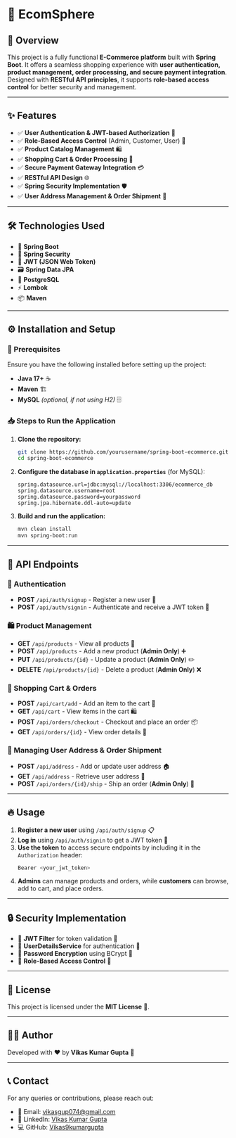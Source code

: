 # 🌟 EcomSphere

## 🚀 Overview
This project is a fully functional **E-Commerce platform** built with **Spring Boot**. It offers a seamless shopping experience with **user authentication, product management, order processing, and secure payment integration**. Designed with **RESTful API principles**, it supports **role-based access control** for better security and management.

---

## ✨ Features
- ✅ **User Authentication & JWT-based Authorization** 🔐  
- ✅ **Role-Based Access Control** (Admin, Customer, User) 🛂  
- ✅ **Product Catalog Management** 🛍️  
- ✅ **Shopping Cart & Order Processing** 🛒  
- ✅ **Secure Payment Gateway Integration** 💳  
- ✅ **RESTful API Design** 🌐  
- ✅ **Spring Security Implementation** 🛡️  
- ✅ **User Address Management & Order Shipment** 🚚  

---

## 🛠 Technologies Used
- 🚀 **Spring Boot**  
- 🔐 **Spring Security**  
- 🔑 **JWT (JSON Web Token)**  
- 🗃️ **Spring Data JPA**  
- 🐬 **PostgreSQL** 
- ⚡ **Lombok**  
- 📦 **Maven**  

---

## ⚙️ Installation and Setup

### 📌 Prerequisites
Ensure you have the following installed before setting up the project:
- **Java 17+** ☕
- **Maven** 🏗️
- **MySQL** *(optional, if not using H2)* 🗄️

### 📥 Steps to Run the Application
1. **Clone the repository:**
   ```sh
   git clone https://github.com/yourusername/spring-boot-ecommerce.git
   cd spring-boot-ecommerce
   ```
2. **Configure the database in `application.properties`** (for MySQL):
   ```properties
   spring.datasource.url=jdbc:mysql://localhost:3306/ecommerce_db
   spring.datasource.username=root
   spring.datasource.password=yourpassword
   spring.jpa.hibernate.ddl-auto=update
   ```
3. **Build and run the application:**
   ```sh
   mvn clean install
   mvn spring-boot:run
   ```

---

## 📁 API Endpoints

### 🔐 Authentication
- **POST** `/api/auth/signup` - Register a new user 📝
- **POST** `/api/auth/signin` - Authenticate and receive a JWT token 🔑

### 🛍️ Product Management
- **GET** `/api/products` - View all products 📜
- **POST** `/api/products` - Add a new product (**Admin Only**) ➕
- **PUT** `/api/products/{id}` - Update a product (**Admin Only**) ✏️
- **DELETE** `/api/products/{id}` - Delete a product (**Admin Only**) ❌

### 🛒 Shopping Cart & Orders
- **POST** `/api/cart/add` - Add an item to the cart 🛒
- **GET** `/api/cart` - View items in the cart 🛍️
- **POST** `/api/orders/checkout` - Checkout and place an order 📦
- **GET** `/api/orders/{id}` - View order details 📝

### 📍 Managing User Address & Order Shipment
- **POST** `/api/address` - Add or update user address 🏠
- **GET** `/api/address` - Retrieve user address 📍
- **POST** `/api/orders/{id}/ship` - Ship an order (**Admin Only**) 🚚

---

## 🔥 Usage
1. **Register a new user** using `/api/auth/signup` 📋
2. **Log in** using `/api/auth/signin` to get a JWT token 🔑
3. **Use the token** to access secure endpoints by including it in the `Authorization` header:
   ```sh
   Bearer <your_jwt_token>
   ```
4. **Admins** can manage products and orders, while **customers** can browse, add to cart, and place orders.

---

## 🔒 Security Implementation
- 🔹 **JWT Filter** for token validation 🔐  
- 🔹 **UserDetailsService** for authentication 👤  
- 🔹 **Password Encryption** using BCrypt 🔑  
- 🔹 **Role-Based Access Control** 🛂  

---

## 📜 License
This project is licensed under the **MIT License** 📝.

---

## 👨‍💻 Author
Developed with ❤️ by **Vikas Kumar Gupta** 🚀

---

## 📞 Contact
For any queries or contributions, please reach out:
- 📧 Email: vikasgup074@gmail.com  
- 🔗 LinkedIn: [Vikas Kumar Gupta](https://www.linkedin.com/in/work-with-vikas/)  
- 💻 GitHub: [Vikas9kumargupta](https://github.com/Vikas9kumargupta)  

